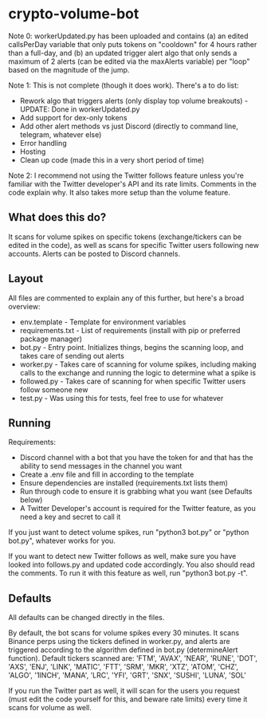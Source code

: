 # crypto-volume-bot

Note 0: workerUpdated.py has been uploaded and contains (a) an edited callsPerDay variable that only puts tokens on "cooldown" for 4 hours rather than a full-day, and (b) an updated trigger alert algo that only sends a maximum of 2 alerts (can be edited via the maxAlerts variable) per "loop" based on the magnitude of the jump.

Note 1: This is not complete (though it does work). There's a to do list:
- Rework algo that triggers alerts (only display top volume breakouts) - UPDATE: Done in workerUpdated.py
- Add support for dex-only tokens
- Add other alert methods vs just Discord (directly to command line, telegram, whatever else)
- Error handling
- Hosting
- Clean up code (made this in a very short period of time)

Note 2: I recommend not using the Twitter follows feature unless you're familiar with the Twitter developer's API and its rate limits. Comments in the code explain why. It also takes more setup than the volume feature.

## What does this do?
It scans for volume spikes on specific tokens (exchange/tickers can be edited in the code), as well as scans for specific Twitter users following new accounts. Alerts can be posted to Discord channels. 

## Layout
All files are commented to explain any of this further, but here's a broad overview:
- env.template - Template for environment variables
- requirements.txt - List of requirements (install with pip or preferred package manager)
- bot.py - Entry point. Initializes things, begins the scanning loop, and takes care of sending out alerts
- worker.py - Takes care of scanning for volume spikes, including making calls to the exchange and running the logic to determine what a spike is
- followed.py - Takes care of scanning for when specific Twitter users follow someone new
- test.py - Was using this for tests, feel free to use for whatever

## Running
Requirements:
- Discord channel with a bot that you have the token for and that has the ability to send messages in the channel you want
- Create a .env file and fill in according to the template
- Ensure dependencies are installed (requirements.txt lists them)
- Run through code to ensure it is grabbing what you want (see Defaults below)
- A Twitter Developer's account is required for the Twitter feature, as you need a key and secret to call it

If you just want to detect volume spikes, run "python3 bot.py" or "python bot.py", whatever works for you.

If you want to detect new Twitter follows as well, make sure you have looked into follows.py and updated code accordingly. You also should read the comments. To run it with this feature as well, run "python3 bot.py -t".

## Defaults
All defaults can be changed directly in the files.

By default, the bot scans for volume spikes every 30 minutes. It scans Binance perps using the tickers defined in worker.py, and alerts are triggered according to the algorithm defined in bot.py (determineAlert function). Default tickers scanned are:
'FTM', 'AVAX', 'NEAR', 'RUNE', 'DOT', 'AXS', 'ENJ', 'LINK', 'MATIC', 'FTT', 'SRM', 'MKR', 'XTZ', 'ATOM', 'CHZ', 'ALGO', '1INCH', 'MANA', 'LRC', 'YFI', 'GRT', 'SNX', 'SUSHI', 'LUNA', 'SOL'

If you run the Twitter part as well, it will scan for the users you request (must edit the code yourself for this, and beware rate limits) every time it scans for volume as well.
